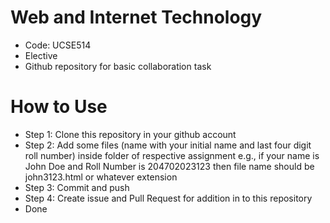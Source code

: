 # Web and Internet Technology
- Code: UCSE514
- Elective
- Github repository for basic collaboration task

# How to Use
- Step 1: Clone this repository in your github account
- Step 2: Add some files (name with your initial name and last four digit roll number) inside folder of respective assignment e.g., if your name is John Doe and Roll Number is 204702023123 then file name should be john3123.html or whatever extension
- Step 3: Commit and push
- Step 4: Create issue and Pull Request for addition in to this repository
- Done
